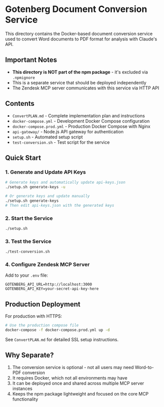 # Gotenberg Document Conversion Service

This directory contains the Docker-based document conversion service used to convert Word documents to PDF format for analysis with Claude's API.

## Important Notes

- **This directory is NOT part of the npm package** - it's excluded via `.npmignore`
- This is a separate service that should be deployed independently
- The Zendesk MCP server communicates with this service via HTTP API

## Contents

- `ConvertPLAN.md` - Complete implementation plan and instructions
- `docker-compose.yml` - Development Docker Compose configuration
- `docker-compose.prod.yml` - Production Docker Compose with Nginx
- `api-gateway/` - Node.js API gateway for authentication
- `setup.sh` - Automated setup script
- `test-conversion.sh` - Test script for the service

## Quick Start

### 1. Generate and Update API Keys
```bash
# Generate keys and automatically update api-keys.json
./setup.sh generate-keys -u

# Or generate keys and update manually
./setup.sh generate-keys
# Then edit api-keys.json with the generated keys
```

### 2. Start the Service
```bash
./setup.sh
```

### 3. Test the Service
```bash
./test-conversion.sh
```

### 4. Configure Zendesk MCP Server
Add to your `.env` file:
```env
GOTENBERG_API_URL=http://localhost:3000
GOTENBERG_API_KEY=your-secret-api-key-here
```

## Production Deployment

For production with HTTPS:
```bash
# Use the production compose file
docker-compose -f docker-compose.prod.yml up -d
```

See `ConvertPLAN.md` for detailed SSL setup instructions.

## Why Separate?

1. The conversion service is optional - not all users may need Word-to-PDF conversion
2. It requires Docker, which not all environments may have
3. It can be deployed once and shared across multiple MCP server instances
4. Keeps the npm package lightweight and focused on the core MCP functionality